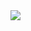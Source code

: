<a href="https://visitcount.itsvg.in" >
  <img src="https://visitcount.itsvg.in/api?id=aakku&label=view%20counting&color=4&icon=3&pretty=true" />
</a>
